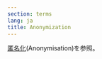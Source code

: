 ```yaml
---
section: terms
lang: ja
title: Anonymization
---
```


[匿名化](/glossary/ja/terms/anonymisation/)(Anonymisation)を参照。
